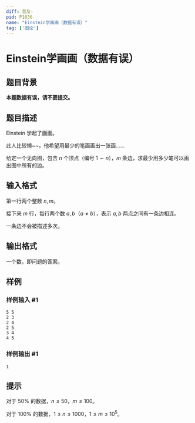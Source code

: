 ```yaml
---
diff: 普及-
pid: P1636
name: "Einstein学画画（数据有误）"
tag: ['图论']
---
```

# Einstein学画画（数据有误）
## 题目背景

**本题数据有误，请不要提交。**
## 题目描述

Einstein 学起了画画。

此人比较懒\~\~，他希望用最少的笔画画出一张画……

给定一个无向图，包含 $n$ 个顶点（编号 $1 \sim n$），$m$ 条边，求最少用多少笔可以画出图中所有的边。
## 输入格式

第一行两个整数 $n, m$。

接下来 $m$ 行，每行两个数 $a, b$（$a \ne b$），表示 $a, b$ 两点之间有一条边相连。

一条边不会被描述多次。
## 输出格式

一个数，即问题的答案。
## 样例

### 样例输入 #1
```
5 5
2 3
2 4
2 5
3 4
4 5

```
### 样例输出 #1
```
1
```
## 提示

对于 $50 \%$ 的数据，$n \le 50$，$m \le 100$。

对于 $100\%$ 的数据，$1 \le n \le 1000$，$1 \le m \le {10}^5$。
